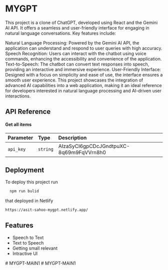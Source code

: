 
# MYGPT

This project is a clone of ChatGPT, developed using React and the Gemini AI API. It offers a seamless and user-friendly interface for engaging in natural language conversations. Key features include:

Natural Language Processing: Powered by the Gemini AI API, the application can understand and respond to user queries with high accuracy.
Speech Recognition: Users can interact with the chatbot using voice commands, enhancing the accessibility and convenience of the application.
Text-to-Speech: The chatbot can convert text responses into speech, providing an interactive and immersive experience.
User-Friendly Interface: Designed with a focus on simplicity and ease of use, the interface ensures a smooth user experience.
This project showcases the integration of advanced AI capabilities into a web application, making it an ideal reference for developers interested in natural language processing and AI-driven user interactions.


## API Reference

#### Get all items



| Parameter | Type     | Description                |
| :-------- | :------- | :------------------------- |
| `api_key` | `string` | AIzaSyCI6gpCDcJGndtpuXC-8q69m9FqVVrn8h0 |




## Deployment

To deploy this project run

```bash
  npm run bulid
```
that deployed in Netlify
```bash
https://asit-sahoo-mygpt.netlify.app/
```
## Features

- Speech to Text
- Text to Speech
- Getting small relevant 
- Intractive UI

#   M Y G P T - M A I N 1  
 #   M Y G P T - M A I N 1  
 